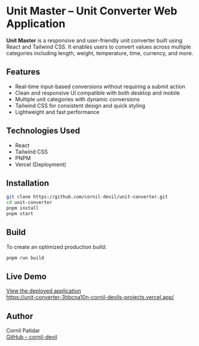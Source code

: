 # Unit Master – Unit Converter Web Application

**Unit Master** is a responsive and user-friendly unit converter built using React and Tailwind CSS. It enables users to convert values across multiple categories including length, weight, temperature, time, currency, and more.

## Features

- Real-time input-based conversions without requiring a submit action
- Clean and responsive UI compatible with both desktop and mobile
- Multiple unit categories with dynamic conversions
- Tailwind CSS for consistent design and quick styling
- Lightweight and fast performance

## Technologies Used

- React
- Tailwind CSS
- PNPM
- Vercel (Deployment)

## Installation

```bash
git clone https://github.com/cornil-devil/unit-converter.git
cd unit-converter
pnpm install
pnpm start
```

## Build

To create an optimized production build:

```bash
pnpm run build
```

## Live Demo

[View the deployed application](https://unit-master.vercel.app)  
https://unit-converter-3hbcna10n-cornil-devils-projects.vercel.app/

## Author

Cornil Patidar  
[GitHub – cornil-devil](https://github.com/cornil-devil)
